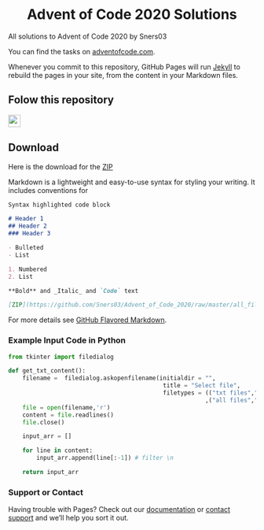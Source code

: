 <h1 style="text-align: center;"> Advent of Code 2020 Solutions </h1>
All solutions to Advent of Code 2020 by Sners03

You can find the tasks on [adventofcode.com](https://adventofcode.com/2020).

Whenever you commit to this repository, GitHub Pages will run [Jekyll](https://jekyllrb.com/) to rebuild the pages in your site, from the content in your Markdown files.

## Folow this repository

[<img src="https://s18955.pcdn.co/wp-content/uploads/2018/02/github.png" width="25"/>](https://github.com/Sners03/Advent_of_Code_2020/subscription)

## Download

Here is the download for the [ZIP](https://github.com/Sners03/Advent_of_Code_2020/raw/master/all_files.zip)


Markdown is a lightweight and easy-to-use syntax for styling your writing. It includes conventions for

```markdown
Syntax highlighted code block

# Header 1
## Header 2
### Header 3

- Bulleted
- List

1. Numbered
2. List

**Bold** and _Italic_ and `Code` text

[ZIP](https://github.com/Sners03/Advent_of_Code_2020/raw/master/all_files.zip) and ![Image](src)
```

For more details see [GitHub Flavored Markdown](https://guides.github.com/features/mastering-markdown/).

### Example Input Code in Python


```python
from tkinter import filedialog

def get_txt_content():
    filename =  filedialog.askopenfilename(initialdir = "",
                                            title = "Select file",
                                            filetypes = (("txt files","*.txt")
                                                        ,("all files","*.*")))
    file = open(filename,'r')
    content = file.readlines()
    file.close()

    input_arr = []

    for line in content:
        input_arr.append(line[:-1]) # filter \n

    return input_arr
```

### Support or Contact

Having trouble with Pages? Check out our [documentation](https://docs.github.com/categories/github-pages-basics/) or [contact support](https://support.github.com/contact) and we’ll help you sort it out.
